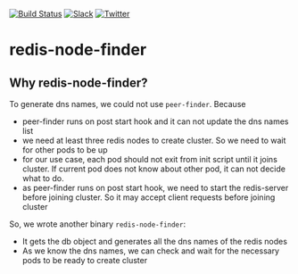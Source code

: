 [![Build Status](https://github.com/kubedb/redis-node-finder/workflows/CI/badge.svg)](https://github.com/kubedb/redis-node-finder/actions?workflow=CI)
[![Slack](http://slack.kubernetes.io/badge.svg)](http://slack.kubernetes.io/#kubedb)
[![Twitter](https://img.shields.io/twitter/follow/kubedb.svg?style=social&logo=twitter&label=Follow)](https://twitter.com/intent/follow?screen_name=kubedb)

# redis-node-finder

## Why redis-node-finder?
To generate dns names, we could not use `peer-finder`. Because 
- peer-finder runs on post start hook and it can not update the dns names list
- we need at least three redis nodes to create cluster. So we need to wait for other pods to be up
- for our use case, each pod should not exit from init script until it joins cluster. If current pod does not know about other pod, it can not decide what to do.
- as peer-finder runs on post start hook, we need to start the redis-server before joining cluster. So it may accept client requests before joining cluster

So, we wrote another binary `redis-node-finder`:
- It gets the db object and generates all the dns names of the redis nodes
- As we know the dns names, we can check and wait for the necessary pods to be ready to create cluster
